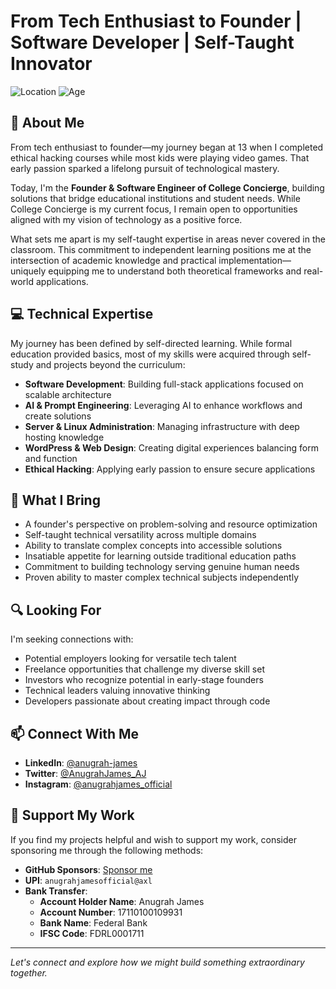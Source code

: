 # From Tech Enthusiast to Founder | Software Developer | Self-Taught Innovator

![Location](https://img.shields.io/badge/Location-Kannur,%20Kerala,%20India-blue)
![Age](https://img.shields.io/badge/Age-18-brightgreen)

## 🚀 About Me

From tech enthusiast to founder—my journey began at 13 when I completed ethical hacking courses while most kids were playing video games. That early passion sparked a lifelong pursuit of technological mastery.

Today, I'm the **Founder & Software Engineer of College Concierge**, building solutions that bridge educational institutions and student needs. While College Concierge is my current focus, I remain open to opportunities aligned with my vision of technology as a positive force.

What sets me apart is my self-taught expertise in areas never covered in the classroom. This commitment to independent learning positions me at the intersection of academic knowledge and practical implementation—uniquely equipping me to understand both theoretical frameworks and real-world applications.

## 💻 Technical Expertise

My journey has been defined by self-directed learning. While formal education provided basics, most of my skills were acquired through self-study and projects beyond the curriculum:

- **Software Development**: Building full-stack applications focused on scalable architecture
- **AI & Prompt Engineering**: Leveraging AI to enhance workflows and create solutions
- **Server & Linux Administration**: Managing infrastructure with deep hosting knowledge
- **WordPress & Web Design**: Creating digital experiences balancing form and function
- **Ethical Hacking**: Applying early passion to ensure secure applications

## 🌟 What I Bring

- A founder's perspective on problem-solving and resource optimization
- Self-taught technical versatility across multiple domains
- Ability to translate complex concepts into accessible solutions
- Insatiable appetite for learning outside traditional education paths
- Commitment to building technology serving genuine human needs
- Proven ability to master complex technical subjects independently

## 🔍 Looking For

I'm seeking connections with:
- Potential employers looking for versatile tech talent
- Freelance opportunities that challenge my diverse skill set
- Investors who recognize potential in early-stage founders
- Technical leaders valuing innovative thinking
- Developers passionate about creating impact through code

## 📫 Connect With Me

- **LinkedIn**: [@anugrah-james](https://linkedin.com/in/anugrah-james)
- **Twitter**: [@AnugrahJames_AJ](https://twitter.com/AnugrahJames_AJ)
- **Instagram**: [@anugrahjames_official](https://instagram.com/anugrahjames_official)

## 🤝 Support My Work

If you find my projects helpful and wish to support my work, consider sponsoring me through the following methods:

- **GitHub Sponsors**: [Sponsor me](https://github.com/sponsors/anugrahjames-official)
- **UPI**: `anugrahjamesofficial@axl`
- **Bank Transfer**:
  - **Account Holder Name**: Anugrah James
  - **Account Number**: 17110100109931
  - **Bank Name**: Federal Bank
  - **IFSC Code**: FDRL0001711

---

*Let's connect and explore how we might build something extraordinary together.*
